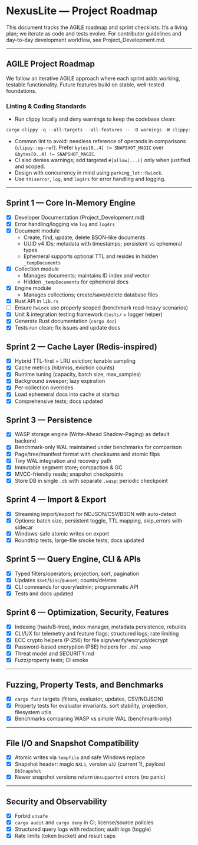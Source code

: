 # NexusLite — Project Roadmap

This document tracks the AGILE roadmap and sprint checklists. It’s a living plan; we iterate as code and tests evolve. For contributor guidelines and day-to-day development workflow, see Project_Development.md.

---

## AGILE Project Roadmap

We follow an iterative AGILE approach where each sprint adds working, testable functionality. Future features build on stable, well-tested foundations.

### Linting & Coding Standards

- Run clippy locally and deny warnings to keep the codebase clean:

```powershell
cargo clippy -q --all-targets --all-features -- -D warnings -W clippy::pedantic -W clippy::nursery --fix
```

- Common lint to avoid: needless reference of operands in comparisons (`clippy::op-ref`). Prefer `bytes[0..4] != SNAPSHOT_MAGIC` over `&bytes[0..4] != SNAPSHOT_MAGIC`.
- CI also denies warnings; add targeted `#[allow(...)]` only when justified and scoped.
- Design with concurrency in mind using `parking_lot::RwLock`.
- Use `thiserror`, `log`, and `log4rs` for error handling and logging.

---

## Sprint 1 — Core In-Memory Engine

- [x] Developer Documentation (Project_Development.md)
- [x] Error handling/logging via `log` and `log4rs`
- [x] Document module
  - Create, find, update, delete BSON-like documents
  - UUID v4 IDs; metadata with timestamps; persistent vs ephemeral types
  - Ephemeral supports optional TTL and resides in hidden `_tempDocuments`
- [x] Collection module
  - Manages documents; maintains ID index and vector
  - Hidden `_tempDocuments` for ephemeral docs
- [x] Engine module
  - Manages collections; create/save/delete database files
- [x] Rust API in `lib.rs`
- [ ] Ensure `RwLock` use properly scoped (benchmark read-heavy scenarios)
- [x] Unit & integration testing framework (`tests/` + logger helper)
- [x] Generate Rust documentation (`cargo doc`)
- [x] Tests run clean; fix issues and update docs

## Sprint 2 — Cache Layer (Redis-inspired)

- [x] Hybrid TTL-first + LRU eviction; tunable sampling
- [x] Cache metrics (hit/miss, eviction counts)
- [x] Runtime tuning (capacity, batch size, max_samples)
- [x] Background sweeper; lazy expiration
- [x] Per-collection overrides
- [x] Load ephemeral docs into cache at startup
- [x] Comprehensive tests; docs updated

## Sprint 3 — Persistence

- [x] WASP storage engine (Write-Ahead Shadow-Paging) as default backend
- [x] Benchmark-only WAL maintained under benchmarks for comparison
- [x] Page/tree/manifest format with checksums and atomic flips
- [x] Tiny WAL integration and recovery path
- [x] Immutable segment store; compaction & GC
- [x] MVCC-friendly reads; snapshot checkpoints
- [x] Store DB in single `.db` with separate `.wasp`; periodic checkpoint

## Sprint 4 — Import & Export

- [x] Streaming import/export for NDJSON/CSV/BSON with auto-detect
- [x] Options: batch size, persistent toggle, TTL mapping, skip_errors with sidecar
- [x] Windows-safe atomic writes on export
- [x] Roundtrip tests; large-file smoke tests; docs updated

## Sprint 5 — Query Engine, CLI & APIs

- [x] Typed filters/operators; projection, sort, pagination
- [x] Updates `$set`/`$inc`/`$unset`; counts/deletes
- [x] CLI commands for query/admin; programmatic API
- [x] Tests and docs updated

## Sprint 6 — Optimization, Security, Features

- [x] Indexing (hash/B-tree), index manager, metadata persistence, rebuilds
- [x] CLI/UX for telemetry and feature flags; structured logs; rate limiting
- [x] ECC crypto helpers (P-256) for file sign/verify/encrypt/decrypt
- [x] Password-based encryption (PBE) helpers for `.db`/`.wasp`
- [x] Threat model and SECURITY.md
- [x] Fuzz/property tests; CI smoke

---

## Fuzzing, Property Tests, and Benchmarks

- [x] `cargo fuzz` targets (filters, evaluator, updates, CSV/NDJSON)
- [x] Property tests for evaluator invariants, sort stability, projection, filesystem utils
- [x] Benchmarks comparing WASP vs simple WAL (benchmark-only)

---

## File I/O and Snapshot Compatibility

- [x] Atomic writes via `tempfile` and safe Windows replace
- [x] Snapshot header: magic `NXL1`, version `u32` (current 1), payload `DbSnapshot`
- [x] Newer snapshot versions return `Unsupported` errors (no panic)

---

## Security and Observability

- [x] Forbid `unsafe`
- [x] `cargo audit` and `cargo deny` in CI; license/source policies
- [x] Structured query logs with redaction; audit logs (toggle)
- [x] Rate limits (token bucket) and result caps
